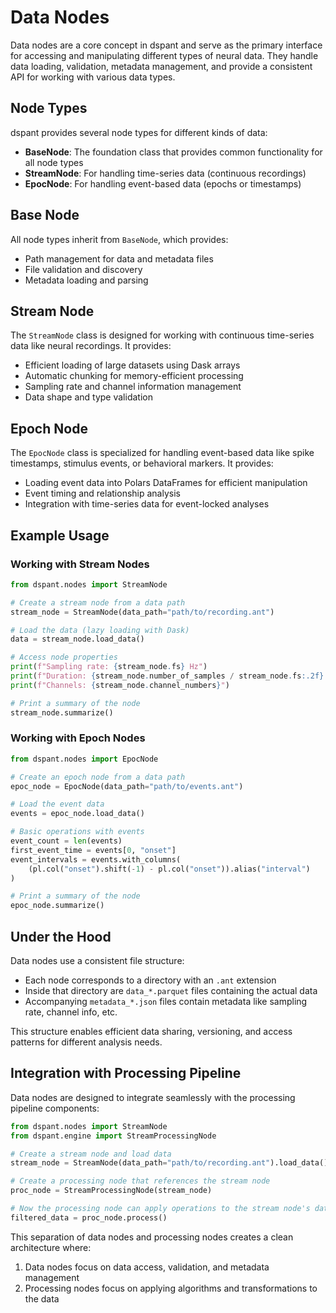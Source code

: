 # Data Nodes

Data nodes are a core concept in dspant and serve as the primary interface for accessing and manipulating different types of neural data. They handle data loading, validation, metadata management, and provide a consistent API for working with various data types.

## Node Types

dspant provides several node types for different kinds of data:

- **BaseNode**: The foundation class that provides common functionality for all node types
- **StreamNode**: For handling time-series data (continuous recordings)
- **EpocNode**: For handling event-based data (epochs or timestamps)

## Base Node

All node types inherit from `BaseNode`, which provides:

- Path management for data and metadata files
- File validation and discovery
- Metadata loading and parsing

## Stream Node

The `StreamNode` class is designed for working with continuous time-series data like neural recordings. It provides:

- Efficient loading of large datasets using Dask arrays
- Automatic chunking for memory-efficient processing
- Sampling rate and channel information management
- Data shape and type validation

## Epoch Node

The `EpocNode` class is specialized for handling event-based data like spike timestamps, stimulus events, or behavioral markers. It provides:

- Loading event data into Polars DataFrames for efficient manipulation
- Event timing and relationship analysis
- Integration with time-series data for event-locked analyses

## Example Usage

### Working with Stream Nodes

```python
from dspant.nodes import StreamNode

# Create a stream node from a data path
stream_node = StreamNode(data_path="path/to/recording.ant")

# Load the data (lazy loading with Dask)
data = stream_node.load_data()

# Access node properties
print(f"Sampling rate: {stream_node.fs} Hz")
print(f"Duration: {stream_node.number_of_samples / stream_node.fs:.2f} seconds")
print(f"Channels: {stream_node.channel_numbers}")

# Print a summary of the node
stream_node.summarize()
```

### Working with Epoch Nodes

```python
from dspant.nodes import EpocNode

# Create an epoch node from a data path
epoc_node = EpocNode(data_path="path/to/events.ant")

# Load the event data
events = epoc_node.load_data()

# Basic operations with events
event_count = len(events)
first_event_time = events[0, "onset"]
event_intervals = events.with_columns(
    (pl.col("onset").shift(-1) - pl.col("onset")).alias("interval")
)

# Print a summary of the node
epoc_node.summarize()
```

## Under the Hood

Data nodes use a consistent file structure:

- Each node corresponds to a directory with an `.ant` extension
- Inside that directory are `data_*.parquet` files containing the actual data
- Accompanying `metadata_*.json` files contain metadata like sampling rate, channel info, etc.

This structure enables efficient data sharing, versioning, and access patterns for different analysis needs.

## Integration with Processing Pipeline

Data nodes are designed to integrate seamlessly with the processing pipeline components:

```python
from dspant.nodes import StreamNode
from dspant.engine import StreamProcessingNode

# Create a stream node and load data
stream_node = StreamNode(data_path="path/to/recording.ant").load_data()

# Create a processing node that references the stream node
proc_node = StreamProcessingNode(stream_node)

# Now the processing node can apply operations to the stream node's data
filtered_data = proc_node.process()
```

This separation of data nodes and processing nodes creates a clean architecture where:

1. Data nodes focus on data access, validation, and metadata management
2. Processing nodes focus on applying algorithms and transformations to the data